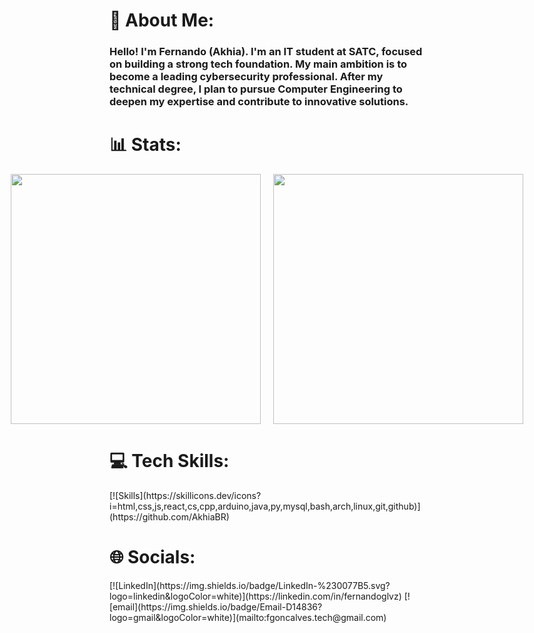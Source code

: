 # 💫 About Me:
<div>
  <h3>Hello! I'm Fernando (Akhia). I'm an IT student at SATC, focused on building a strong tech foundation. My main ambition is to become a leading cybersecurity professional. After my technical degree, I plan to pursue Computer Engineering to deepen my expertise and contribute to innovative solutions.
  </h3>
</div>

# 📊 Stats:
<div style="display: flex; justify-content: center; align-items: center; gap: 20px;">
    <img src="https://github-readme-stats.vercel.app/api?username=AkhiaBR&theme=dark&hide_border=true&include_all_commits=false&count_private=false" style="width: 400px;">
    <img src="https://github-readme-stats.vercel.app/api/top-langs/?username=AkhiaBR&theme=dark&hide_border=true&include_all_commits=false&count_private=false&layout=compact" style="width: 400px;">
</div>


# 💻 Tech Skills:
<div>
  [![Skills](https://skillicons.dev/icons?i=html,css,js,react,cs,cpp,arduino,java,py,mysql,bash,arch,linux,git,github)](https://github.com/AkhiaBR)
</div>

# 🌐 Socials:
<div>
  [![LinkedIn](https://img.shields.io/badge/LinkedIn-%230077B5.svg?logo=linkedin&logoColor=white)](https://linkedin.com/in/fernandoglvz) 
  [![email](https://img.shields.io/badge/Email-D14836?logo=gmail&logoColor=white)](mailto:fgoncalves.tech@gmail.com) 
</div>
